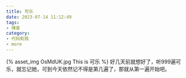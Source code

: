 ```yaml
---
title: 可乐
date: 2023-07-14 11:12:49
tags:
- 博客
category:
- 代码和我
- more
---
```

{% asset_img OsMdUK.jpg This is 可乐 %}
好几天前就想好了，听999遍可乐，就忘记她，可到今天依然记不得是第几遍了，那就从第一遍开始吧。